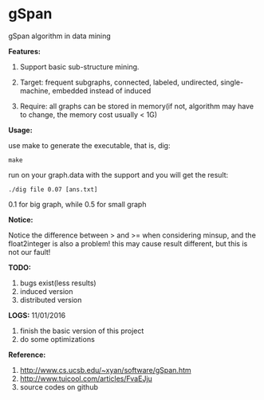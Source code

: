 gSpan
==============

gSpan algorithm in data mining

**Features:**

1. Support basic sub-structure mining.

2. Target: frequent subgraphs, connected, labeled, undirected, single-machine, embedded instead of induced
3. Require: all graphs can be stored in memory(if not, algorithm may have to change, the memory cost usually < 1G)

**Usage:**
	
use make to generate the executable, that is, dig:
```	
make
```
run on your graph.data with the support and you will get the result:
```	
./dig file 0.07 [ans.txt]
```
0.1 for big graph, while 0.5 for small graph

**Notice:**

Notice the difference between > and >= when considering minsup, and the float2integer is also a problem!
this may cause result different, but this is not our fault!

**TODO:**

1. bugs exist(less results)
2. induced version
3. distributed version

**LOGS:**
11/01/2016
1. finish the basic version of this project
2. do some optimizations


**Reference:**

1. http://www.cs.ucsb.edu/~xyan/software/gSpan.htm
2. http://www.tuicool.com/articles/FvaEJju
3. source codes on github

